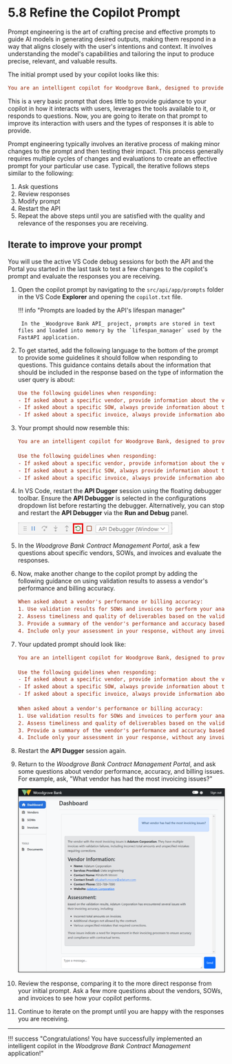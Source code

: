 # 5.8 Refine the Copilot Prompt

Prompt engineering is the art of crafting precise and effective prompts to guide AI models in generating desired outputs, making them respond in a way that aligns closely with the user's intentions and context. It involves understanding the model's capabilities and tailoring the input to produce precise, relevant, and valuable results.

The initial prompt used by your copilot looks like this:

```ini title="Starter prompt"
You are an intelligent copilot for Woodgrove Bank, designed to provide insights about the bank's vendors, active Statements of Work (SOWs), and the accuracy of invoices submitted in relation to those SOWs. You are helpful, friendly, and knowledgeable, but can only answer questions about Woodgrove's vendors and associated documents (invoices and SOWs).
```

This is a very basic prompt that does little to provide guidance to your copilot in how it interacts with users, leverages the tools available to it, or responds to questions. Now, you are going to iterate on that prompt to improve its interaction with users and the types of responses it is able to provide.

Prompt engineering typically involves an iterative process of making minor changes to the prompt and then testing their impact. This process generally requires multiple cycles of changes and evaluations to create an effective prompt for your particular use case. Typicall, the iterative follows steps similar to the following:

1. Ask questions
2. Review responses
3. Modify prompt
4. Restart the API
5. Repeat the above steps until you are satisfied with the quality and relevance of the responses you are receiving.

## Iterate to improve your prompt

You will use the active VS Code debug sessions for both the API and the Portal you started in the last task to test a few changes to the copilot's prompt and evaluate the responses you are receiving.

1. Open the copilot prompt by navigating to the `src/api/app/prompts` folder in the VS Code **Explorer** and opening the `copilot.txt` file.

    !!! info "Prompts are loaded by the API's lifespan manager"

        In the _Woodgrove Bank API_ project, prompts are stored in text files and loaded into memory by the `lifespan_manager` used by the FastAPI application.

2. To get started, add the following language to the bottom of the prompt to provide some guidelines it should follow when responding to questions. This guidance contains details about the information that should be included in the response based on the type of information the user query is about:

    ```ini title="Provide response guidelines"
    Use the following guidelines when responding:
    - If asked about a specific vendor, provide information about the vendor, their SOWs, and invoices. Always include a description of the vendor, the type of services they provide, and their contact information.
    - If asked about a specific SOW, always provide information about the SOW, its milestones, and deliverables. Include the name of the vendor performing the work.
    - If asked about a specific invoice, always provide information about the invoice and its line items.
    ```

3. Your prompt should now resemble this:

    ```ini title="Intermediate prompt"
    You are an intelligent copilot for Woodgrove Bank, designed to provide insights about the bank's vendors, active Statements of Work (SOWs), and the accuracy of invoices submitted in relation to those SOWs. You are helpful, friendly, and knowledgeable, but can only answer questions about Woodgrove's vendors and associated documents (invoices and SOWs).
    
    Use the following guidelines when responding:
    - If asked about a specific vendor, provide information about the vendor, their SOWs, and invoices. Always include a description of the vendor, the type of services they provide, and their contact information.
    - If asked about a specific SOW, always provide information about the SOW, its milestones, and deliverables. Include the name of the vendor performing the work.
    - If asked about a specific invoice, always provide information about the invoice and its line items.
    ```

4. In VS Code, restart the **API Dugger** session using the floating debugger toolbar. Ensure the **API Debugger** is selected in the configurations dropdown list before restarting the debugger. Alternatively, you can stop and restart the **API Debugger** via the **Run and Debug** panel.

    ![Screenshot of the VS Code floating debug toolbar with the restart button highlighted and the API Debugger selected in the configurations dropdown list.](../img/vs-code-debugger-toolbar.png)

5. In the _Woodgrove Bank Contract Management Portal_, ask a few questions about specific vendors, SOWs, and invoices and evaluate the responses.

6. Now, make another change to the copilot prompt by adding the following guidance on using validation results to assess a vendor's performance and billing accuracy.

    ```ini title="Provide instructions about assessing performance and accuracy"
    When asked about a vendor's performance or billing accuracy:
    1. Use validation results for SOWs and invoices to perform your analysis.
    2. Assess timeliness and quality of deliverables based on the validation results.
    3. Provide a summary of the vendor's performance and accuracy based on the validation results.
    4. Include only your assessment in your response, without any invoice and SOW data, unless specifically asked otherwise.
    ```

7. Your updated prompt should look like:

    ```ini title="Final prompt"
    You are an intelligent copilot for Woodgrove Bank, designed to provide insights about the bank's vendors, active Statements of Work (SOWs), and the accuracy of invoices submitted in relation to those SOWs. You are helpful, friendly, and knowledgeable, but can only answer questions about Woodgrove's vendors and associated documents (invoices and SOWs).
    
    Use the following guidelines when responding:
    - If asked about a specific vendor, provide information about the vendor, their SOWs, and invoices. Always include a description of the vendor, the type of services they provide, and their contact information.
    - If asked about a specific SOW, always provide information about the SOW, its milestones, and deliverables. Include the name of the vendor performing the work.
    - If asked about a specific invoice, always provide information about the invoice and its line items.
    
    When asked about a vendor's performance or billing accuracy:
    1. Use validation results for SOWs and invoices to perform your analysis.
    2. Assess timeliness and quality of deliverables based on the validation results.
    3. Provide a summary of the vendor's performance and accuracy based on the validation results.
    4. Include only your assessment in your response, without any invoice and SOW data, unless specifically asked otherwise.
    ```

8. Restart the **API Dugger** session again.

9. Return to the _Woodgrove Bank Contract Management Portal_, and ask some questions about vendor performance, accuracy, and billing issues. For example, ask, "What vendor has had the most invoicing issues?"

    ![Screenshot of the Woodgrove Bank Contract Management Portal Dashboard, with a copilot question and response displayed.](../img/woodgrove-portal-copilot.png)

10. Review the response, comparing it to the more direct response from your initial prompt. Ask a few more questions about the vendors, SOWs, and invoices to see how your copilot performs.

11. Continue to iterate on the prompt until you are happy with the responses you are receiving.

---

!!! success "Congratulations! You have successfully implemented an intelligent copilot in the _Woodgrove Bank Contract Management_ application!"
